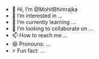 - 👋 Hi, I’m @MohitBhimrajka
- 👀 I’m interested in ...
- 🌱 I’m currently learning ...
- 💞️ I’m looking to collaborate on ...
- 📫 How to reach me ...
- 😄 Pronouns: ...
- ⚡ Fun fact: ...

<!---
MohitBhimrajka/MohitBhimrajka is a ✨ special ✨ repository because its `README.md` (this file) appears on your GitHub profile.
You can click the Preview link to take a look at your changes.
--->

